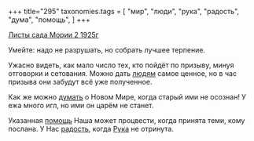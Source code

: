 +++
title="295"
taxonomies.tags = [
 "мир",
 "люди",
 "рука",
 "радость",
 "дума",
 "помощь",
]
+++

[Листы сада Мории 2 1925г](/agni/1925)

Умейте: надо не разрушать, но собрать лучшее терпение.   

Ужасно видеть, как мало число тех, кто пойдёт по призыву, минуя отговорки и сетования. Можно дать [людям](/tags/люди) самое ценное, но в час призыва они забудут всё уже полученное.   

Как же можно [думать](/tags/дума) о Новом Мире, когда старый ими не осознан! У ежа много игл, но ими он царём не станет.   

Указанная [помощь](/tags/помощь) Наша может процвести, когда принята теми, кому послана. У Нас [радость](/tags/радость), когда [Рука](/tags/рука) не отринута.   

